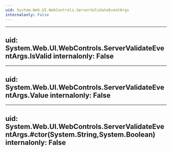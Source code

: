 ```yaml
---
uid: System.Web.UI.WebControls.ServerValidateEventArgs
internalonly: False
---
```


---
uid: System.Web.UI.WebControls.ServerValidateEventArgs.IsValid
internalonly: False
---

---
uid: System.Web.UI.WebControls.ServerValidateEventArgs.Value
internalonly: False
---

---
uid: System.Web.UI.WebControls.ServerValidateEventArgs.#ctor(System.String,System.Boolean)
internalonly: False
---
